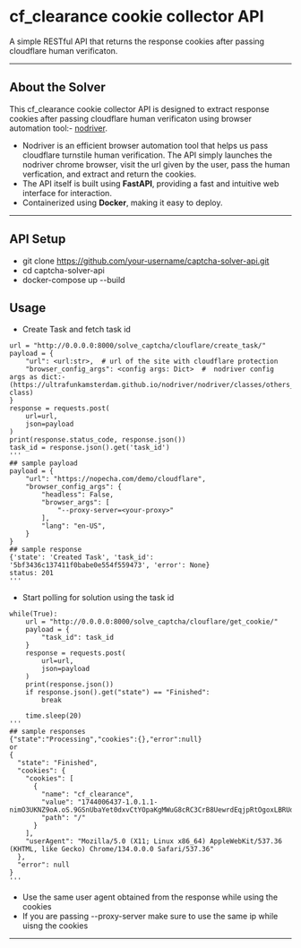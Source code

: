 # cf_clearance cookie collector API

A simple RESTful API that returns the response cookies after passing cloudflare human verificaton.

---
## About the Solver

This cf_clearance cookie collector API is designed to extract response cookies after passing cloudflare human verificaton using browser automation tool:- [nodriver](https://github.com/ultrafunkamsterdam/nodriver).

- Nodriver is an efficient browser automation tool that helps us pass cloudflare turnstile human verification. The API simply launches the nodriver chrome browser, visit the url given by the user, pass the human verfication, and extract and return the cookies.
- The API itself is built using **FastAPI**, providing a fast and intuitive web interface for interaction.
- Containerized using **Docker**, making it easy to deploy.

---
## API Setup

- git clone https://github.com/your-username/captcha-solver-api.git
- cd captcha-solver-api
- docker-compose up --build

## Usage
- Create Task and fetch task id
```
url = "http://0.0.0.0:8000/solve_captcha/clouflare/create_task/"
payload = {
    "url": <url:str>,  # url of the site with cloudflare protection
    "browser_config_args": <config args: Dict>  #  nodriver config args as dict:- (https://ultrafunkamsterdam.github.io/nodriver/nodriver/classes/others_and_helpers.html#config-class)
}
response = requests.post(
    url=url,
    json=payload
)
print(response.status_code, response.json())
task_id = response.json().get('task_id')
'''
## sample payload
payload = {
    "url": "https://nopecha.com/demo/cloudflare",
    "browser_config_args": {
        "headless": False,
        "browser_args": [
            "--proxy-server=<your-proxy>"
        ],
        "lang": "en-US",
    }
}
## sample response
{'state': 'Created Task', 'task_id': '5bf3436c137411f0babe0e554f559473', 'error': None}
status: 201
'''
```
- Start polling for solution using the task id
```
while(True):
    url = "http://0.0.0.0:8000/solve_captcha/clouflare/get_cookie/"
    payload = {
        "task_id": task_id
    }
    response = requests.post(
        url=url,
        json=payload
    )
    print(response.json())
    if response.json().get("state") == "Finished":
        break

    time.sleep(20)
'''
## sample responses
{"state":"Processing","cookies":{},"error":null}
or
{
  "state": "Finished",
  "cookies": {
    "cookies": [
      {
        "name": "cf_clearance",
        "value": "1744006437-1.0.1.1-nimO3UKNZ9oA.oS.9GSnUbaYet0dxvCtYOpaKgMWuG8cRC3CrB8UewrdEqjpRtOgoxLBRUdYpP2Ar5DPD3ccgfhwe_WTIrI8wyaQm8d.X.Y",
        "path": "/"
      }
    ],
    "userAgent": "Mozilla/5.0 (X11; Linux x86_64) AppleWebKit/537.36 (KHTML, like Gecko) Chrome/134.0.0.0 Safari/537.36"
  },
  "error": null
}
'''
```
- Use the same user agent obtained from the response while using the cookies
- If you are passing --proxy-server make sure to use the same ip while uisng the cookies

---

